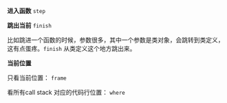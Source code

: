 **进入函数** `step`

**跳出当前** `finish`

比如跳进一个函数的时候，参数很多，其中一个参数是类对象，会跳转到类定义，这有点蛋疼。`finish` 从类定义这个地方跳出来。

**当前位置**

只看当前位置： `frame`

看所有call stack 对应的代码行位置： `where`